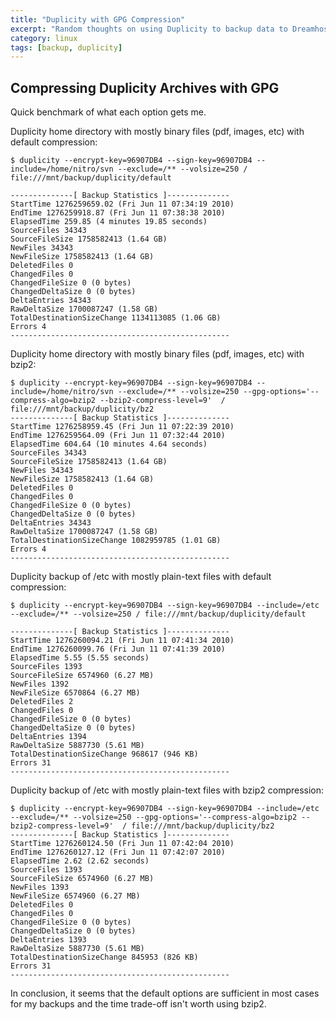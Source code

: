 ```yaml
---
title: "Duplicity with GPG Compression"
excerpt: "Random thoughts on using Duplicity to backup data to Dreamhost"
category: linux
tags: [backup, duplicity]
---
```


## Compressing Duplicity Archives with GPG

Quick benchmark of what each option gets me.

Duplicity home directory with mostly binary files (pdf, images, etc) with default compression:

    $ duplicity --encrypt-key=96907DB4 --sign-key=96907DB4 --include=/home/nitro/svn --exclude=/** --volsize=250 / file:///mnt/backup/duplicity/default

    --------------[ Backup Statistics ]--------------
    StartTime 1276259659.02 (Fri Jun 11 07:34:19 2010)
    EndTime 1276259918.87 (Fri Jun 11 07:38:38 2010)
    ElapsedTime 259.85 (4 minutes 19.85 seconds)
    SourceFiles 34343
    SourceFileSize 1758582413 (1.64 GB)
    NewFiles 34343
    NewFileSize 1758582413 (1.64 GB)
    DeletedFiles 0
    ChangedFiles 0
    ChangedFileSize 0 (0 bytes)
    ChangedDeltaSize 0 (0 bytes)
    DeltaEntries 34343
    RawDeltaSize 1700087247 (1.58 GB)
    TotalDestinationSizeChange 1134113085 (1.06 GB)
    Errors 4
    -------------------------------------------------

Duplicity home directory with mostly binary files (pdf, images, etc) with bzip2:

    $ duplicity --encrypt-key=96907DB4 --sign-key=96907DB4 --include=/home/nitro/svn --exclude=/** --volsize=250 --gpg-options='--compress-algo=bzip2 --bzip2-compress-level=9'  / file:///mnt/backup/duplicity/bz2
    --------------[ Backup Statistics ]--------------
    StartTime 1276258959.45 (Fri Jun 11 07:22:39 2010)
    EndTime 1276259564.09 (Fri Jun 11 07:32:44 2010)
    ElapsedTime 604.64 (10 minutes 4.64 seconds)
    SourceFiles 34343
    SourceFileSize 1758582413 (1.64 GB)
    NewFiles 34343
    NewFileSize 1758582413 (1.64 GB)
    DeletedFiles 0
    ChangedFiles 0
    ChangedFileSize 0 (0 bytes)
    ChangedDeltaSize 0 (0 bytes)
    DeltaEntries 34343
    RawDeltaSize 1700087247 (1.58 GB)
    TotalDestinationSizeChange 1082959785 (1.01 GB)
    Errors 4
    -------------------------------------------------

Duplicity backup of /etc with mostly plain-text files with default compression:

    $ duplicity --encrypt-key=96907DB4 --sign-key=96907DB4 --include=/etc --exclude=/** --volsize=250 / file:///mnt/backup/duplicity/default

    --------------[ Backup Statistics ]--------------
    StartTime 1276260094.21 (Fri Jun 11 07:41:34 2010)
    EndTime 1276260099.76 (Fri Jun 11 07:41:39 2010)
    ElapsedTime 5.55 (5.55 seconds)
    SourceFiles 1393
    SourceFileSize 6574960 (6.27 MB)
    NewFiles 1392
    NewFileSize 6570864 (6.27 MB)
    DeletedFiles 2
    ChangedFiles 0
    ChangedFileSize 0 (0 bytes)
    ChangedDeltaSize 0 (0 bytes)
    DeltaEntries 1394
    RawDeltaSize 5887730 (5.61 MB)
    TotalDestinationSizeChange 968617 (946 KB)
    Errors 31
    -------------------------------------------------

Duplicity backup of /etc with mostly plain-text files with bzip2 compression:

    $ duplicity --encrypt-key=96907DB4 --sign-key=96907DB4 --include=/etc --exclude=/** --volsize=250 --gpg-options='--compress-algo=bzip2 --bzip2-compress-level=9'  / file:///mnt/backup/duplicity/bz2
    --------------[ Backup Statistics ]--------------
    StartTime 1276260124.50 (Fri Jun 11 07:42:04 2010)
    EndTime 1276260127.12 (Fri Jun 11 07:42:07 2010)
    ElapsedTime 2.62 (2.62 seconds)
    SourceFiles 1393
    SourceFileSize 6574960 (6.27 MB)
    NewFiles 1393
    NewFileSize 6574960 (6.27 MB)
    DeletedFiles 0
    ChangedFiles 0
    ChangedFileSize 0 (0 bytes)
    ChangedDeltaSize 0 (0 bytes)
    DeltaEntries 1393
    RawDeltaSize 5887730 (5.61 MB)
    TotalDestinationSizeChange 845953 (826 KB)
    Errors 31
    -------------------------------------------------

In conclusion, it seems that the default options are sufficient in most cases for my backups and the time trade-off isn't worth using bzip2.

